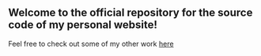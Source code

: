 ## Welcome to the official repository for the source code of my personal website!
Feel free to check out some of my other work [here](https://Anksharskarp.github.io)
